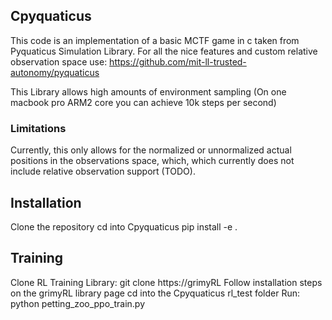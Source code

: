## Cpyquaticus ##
This code is an implementation of a  basic MCTF game in c taken from Pyquaticus Simulation Library. 
For all the nice features and custom relative observation space use: https://github.com/mit-ll-trusted-autonomy/pyquaticus 

This Library allows high amounts of environment sampling (On one macbook pro ARM2 core you can achieve 10k steps per second)

### Limitations ###
Currently, this only allows for the normalized or unnormalized actual positions in the observations space, which, which currently does not include relative observation support (TODO).

## Installation ##

Clone the repository
cd into Cpyquaticus
pip install -e .

## Training ##
Clone RL Training Library:
git clone https://grimyRL
Follow installation steps on the grimyRL library page
cd into the Cpyquaticus rl_test folder
Run: 
python petting_zoo_ppo_train.py



